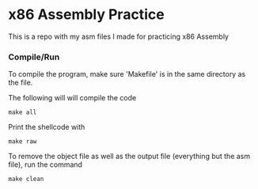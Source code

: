 
# x86 Assembly Practice #

This is a repo with my asm files I made for practicing x86 Assembly

### Compile/Run ###

To compile the program, make sure 'Makefile' is in the same directory as the file.

The following will will compile the code

```
make all

```
Print the shellcode with

```
make raw

```
To remove the object file as well as the output file (everything but the asm file), run the command

```
make clean

```

